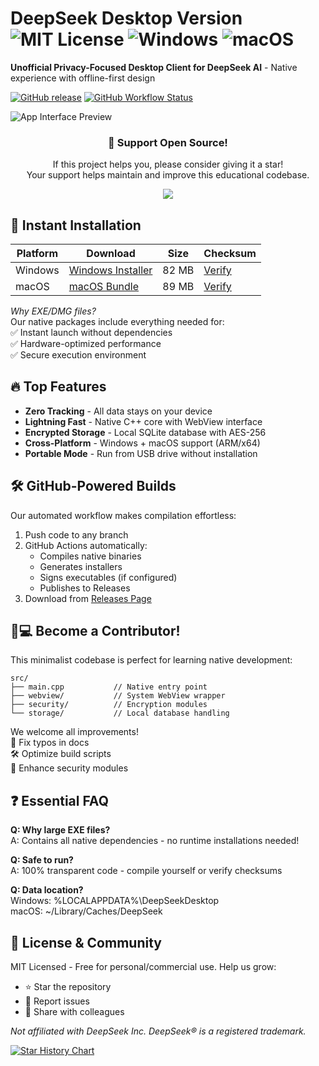 <!-- Header Section -->
# DeepSeek Desktop Version ![MIT License](https://img.shields.io/badge/License-MIT-green.svg) ![Windows](https://img.shields.io/badge/Windows-Support-0078D6) ![macOS](https://img.shields.io/badge/macOS-Support-000000)

**Unofficial Privacy-Focused Desktop Client for DeepSeek AI** - Native experience with offline-first design

[![GitHub release](https://img.shields.io/github/v/release/devedale/deepseek-desktop-version)](https://github.com/devedale/deepseek-desktop-version/releases)
[![GitHub Workflow Status](https://img.shields.io/github/actions/workflow/status/devedale/deepseek-desktop-version/build.yml)](https://github.com/devedale/deepseek-desktop-version/actions)

![App Interface Preview](screenshot.png)

<!-- Stars Callout -->
<div align="center">
  <h3>🌟 Support Open Source!</h3>
  <p>If this project helps you, please consider giving it a star!<br>Your support helps maintain and improve this educational codebase.</p>
  <a href="https://github.com/devedale/deepseek-desktop-version/stargazers">
    <img src="https://img.shields.io/github/stars/devedale/deepseek-desktop-version?style=for-the-badge&logo=github">
  </a>
</div>

<!-- Downloads Section -->
## 🚀 Instant Installation

| Platform | Download | Size | Checksum |
|----------|----------|------|----------|
| Windows  | [Windows Installer](https://github.com/devedale/deepseek-desktop-version/releases/latest/download/deepseek-desktop-win.exe) | 82 MB | [Verify](checksums/SHA256SUMS.txt) |
| macOS    | [macOS Bundle](https://github.com/devedale/deepseek-desktop-version/releases/latest/download/deepseek-desktop-mac.dmg) | 89 MB | [Verify](checksums/SHA256SUMS.txt) |

*Why EXE/DMG files?*  
Our native packages include everything needed for:  
✅ Instant launch without dependencies  
✅ Hardware-optimized performance  
✅ Secure execution environment  

<!-- Features Section -->
## 🔥 Top Features
- **Zero Tracking** - All data stays on your device
- **Lightning Fast** - Native C++ core with WebView interface
- **Encrypted Storage** - Local SQLite database with AES-256
- **Cross-Platform** - Windows + macOS support (ARM/x64)
- **Portable Mode** - Run from USB drive without installation

<!-- Build Section -->
## 🛠️ GitHub-Powered Builds

Our automated workflow makes compilation effortless:

1. Push code to any branch
2. GitHub Actions automatically:
   - Compiles native binaries
   - Generates installers
   - Signs executables (if configured)
   - Publishes to Releases
3. Download from [Releases Page](https://github.com/devedale/deepseek-desktop-version/releases)

<!-- Contribution Section -->
## 👩💻 Become a Contributor!

This minimalist codebase is perfect for learning native development:
```
src/
├── main.cpp           // Native entry point
├── webview/           // System WebView wrapper
├── security/          // Encryption modules
└── storage/           // Local database handling
```

We welcome all improvements!  
🔧 Fix typos in docs  
🛠️ Optimize build scripts  
🔐 Enhance security modules  

<!-- FAQ Section -->
## ❓ Essential FAQ

**Q: Why large EXE files?**  
A: Contains all native dependencies - no runtime installations needed!

**Q: Safe to run?**  
A: 100% transparent code - compile yourself or verify checksums

**Q: Data location?**  
Windows: %LOCALAPPDATA%\DeepSeekDesktop  
macOS: ~/Library/Caches/DeepSeek

<!-- Footer Section -->
## 📜 License & Community
MIT Licensed - Free for personal/commercial use. Help us grow:  
- ⭐ Star the repository  
- 🐛 Report issues  
- 📣 Share with colleagues  

*Not affiliated with DeepSeek Inc. DeepSeek® is a registered trademark.*

[![Star History Chart](https://api.star-history.com/svg?repos=devedale/deepseek-desktop-version&type=Date)](https://star-history.com/#devedale/deepseek-desktop-version&Date)
